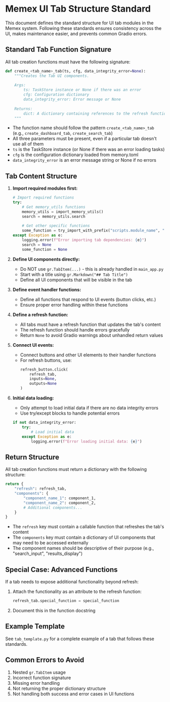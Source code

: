 # Memex UI Tab Structure Standard

This document defines the standard structure for UI tab modules in the Memex system. Following these standards ensures consistency across the UI, makes maintenance easier, and prevents common Gradio errors.

## Standard Tab Function Signature

All tab creation functions must have the following signature:

```python
def create_<tab_name>_tab(ts, cfg, data_integrity_error=None):
    """Creates the Tab UI components.
    
    Args:
        ts: TaskStore instance or None if there was an error
        cfg: Configuration dictionary
        data_integrity_error: Error message or None
    
    Returns:
        dict: A dictionary containing references to the refresh function and components
    """
```

- The function name should follow the pattern `create_<tab_name>_tab` (e.g., `create_dashboard_tab`, `create_search_tab`)
- All three parameters must be present, even if a particular tab doesn't use all of them
- `ts` is the TaskStore instance (or None if there was an error loading tasks)
- `cfg` is the configuration dictionary loaded from memory.toml
- `data_integrity_error` is an error message string or None if no errors

## Tab Content Structure

1. **Import required modules first:**
   ```python
   # Import required functions
   try:
       # Get memory_utils functions
       memory_utils = import_memory_utils()
       search = memory_utils.search
       
       # Get other specific functions
       some_function = try_import_with_prefix("scripts.module_name", "function_name")
   except Exception as e:
       logging.error(f"Error importing tab dependencies: {e}")
       search = None
       some_function = None
   ```

2. **Define UI components directly:**
   - Do NOT use `gr.TabItem(...)` - this is already handled in `main_app.py`
   - Start with a title using `gr.Markdown("## Tab Title")`
   - Define all UI components that will be visible in the tab

3. **Define event handler functions:**
   - Define all functions that respond to UI events (button clicks, etc.)
   - Ensure proper error handling within these functions

4. **Define a refresh function:**
   - All tabs must have a refresh function that updates the tab's content
   - The refresh function should handle errors gracefully
   - Return `None` to avoid Gradio warnings about unhandled return values

5. **Connect UI events:**
   - Connect buttons and other UI elements to their handler functions
   - For refresh buttons, use:
     ```python
     refresh_button.click(
         refresh_tab,
         inputs=None,
         outputs=None
     )
     ```

6. **Initial data loading:**
   - Only attempt to load initial data if there are no data integrity errors
   - Use try/except blocks to handle potential errors
   ```python
   if not data_integrity_error:
       try:
           # Load initial data
       except Exception as e:
           logging.error(f"Error loading initial data: {e}")
   ```

## Return Structure

All tab creation functions must return a dictionary with the following structure:

```python
return {
    "refresh": refresh_tab,
    "components": {
        "component_name_1": component_1,
        "component_name_2": component_2,
        # Additional components...
    }
}
```

- The `refresh` key must contain a callable function that refreshes the tab's content
- The `components` key must contain a dictionary of UI components that may need to be accessed externally
- The component names should be descriptive of their purpose (e.g., "search_input", "results_display")

## Special Case: Advanced Functions

If a tab needs to expose additional functionality beyond refresh:

1. Attach the functionality as an attribute to the refresh function:
   ```python
   refresh_tab.special_function = special_function
   ```

2. Document this in the function docstring

## Example Template

See `tab_template.py` for a complete example of a tab that follows these standards.

## Common Errors to Avoid

1. Nested `gr.TabItem` usage
2. Incorrect function signature 
3. Missing error handling
4. Not returning the proper dictionary structure
5. Not handling both success and error cases in UI functions